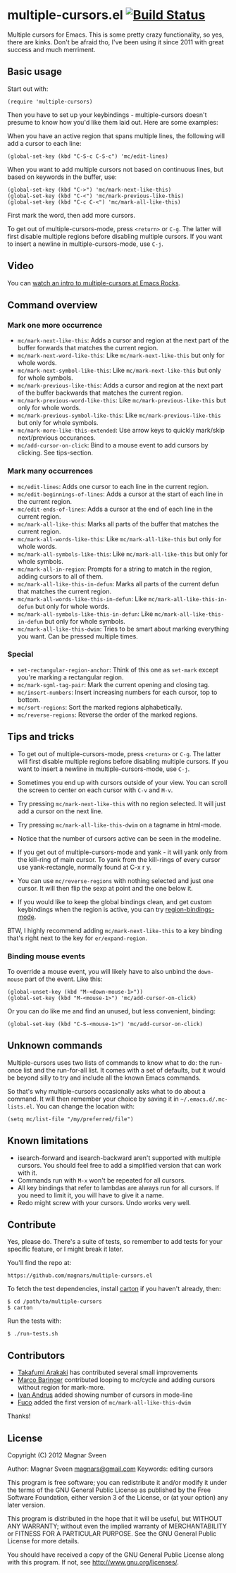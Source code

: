 # multiple-cursors.el [![Build Status](https://secure.travis-ci.org/magnars/multiple-cursors.el.png)](http://travis-ci.org/magnars/multiple-cursors.el)

Multiple cursors for Emacs. This is some pretty crazy functionality, so yes,
there are kinks. Don't be afraid tho, I've been using it since 2011 with
great success and much merriment.

## Basic usage

Start out with:

    (require 'multiple-cursors)

Then you have to set up your keybindings - multiple-cursors doesn't presume to
know how you'd like them laid out. Here are some examples:

When you have an active region that spans multiple lines, the following will
add a cursor to each line:

    (global-set-key (kbd "C-S-c C-S-c") 'mc/edit-lines)

When you want to add multiple cursors not based on continuous lines, but based on
keywords in the buffer, use:

    (global-set-key (kbd "C->") 'mc/mark-next-like-this)
    (global-set-key (kbd "C-<") 'mc/mark-previous-like-this)
    (global-set-key (kbd "C-c C-<") 'mc/mark-all-like-this)

First mark the word, then add more cursors.

To get out of multiple-cursors-mode, press `<return>` or `C-g`. The latter will
first disable multiple regions before disabling multiple cursors. If you want to
insert a newline in multiple-cursors-mode, use `C-j`.

## Video

You can [watch an intro to multiple-cursors at Emacs Rocks](http://emacsrocks.com/e13.html).

## Command overview

### Mark one more occurrence

 - `mc/mark-next-like-this`: Adds a cursor and region at the next part of the buffer forwards that matches the current region.
 - `mc/mark-next-word-like-this`: Like `mc/mark-next-like-this` but only for whole words.
 - `mc/mark-next-symbol-like-this`: Like `mc/mark-next-like-this` but only for whole symbols.
 - `mc/mark-previous-like-this`: Adds a cursor and region at the next part of the buffer backwards that matches the current region.
 - `mc/mark-previous-word-like-this`: Like `mc/mark-previous-like-this` but only for whole words.
 - `mc/mark-previous-symbol-like-this`: Like `mc/mark-previous-like-this` but only for whole symbols.
 - `mc/mark-more-like-this-extended`: Use arrow keys to quickly mark/skip next/previous occurances.
 - `mc/add-cursor-on-click`: Bind to a mouse event to add cursors by clicking. See tips-section.

### Mark many occurrences

 - `mc/edit-lines`: Adds one cursor to each line in the current region.
 - `mc/edit-beginnings-of-lines`: Adds a cursor at the start of each line in the current region.
 - `mc/edit-ends-of-lines`: Adds a cursor at the end of each line in the current region.
 - `mc/mark-all-like-this`: Marks all parts of the buffer that matches the current region.
 - `mc/mark-all-words-like-this`: Like `mc/mark-all-like-this` but only for whole words.
 - `mc/mark-all-symbols-like-this`: Like `mc/mark-all-like-this` but only for whole symbols.
 - `mc/mark-all-in-region`: Prompts for a string to match in the region, adding cursors to all of them.
 - `mc/mark-all-like-this-in-defun`: Marks all parts of the current defun that matches the current region.
 - `mc/mark-all-words-like-this-in-defun`: Like `mc/mark-all-like-this-in-defun` but only for whole words.
 - `mc/mark-all-symbols-like-this-in-defun`: Like `mc/mark-all-like-this-in-defun` but only for whole symbols.
 - `mc/mark-all-like-this-dwim`: Tries to be smart about marking everything you want. Can be pressed multiple times.

### Special

 - `set-rectangular-region-anchor`: Think of this one as `set-mark` except you're marking a rectangular region.
 - `mc/mark-sgml-tag-pair`: Mark the current opening and closing tag.
 - `mc/insert-numbers`: Insert increasing numbers for each cursor, top to bottom.
 - `mc/sort-regions`: Sort the marked regions alphabetically.
 - `mc/reverse-regions`: Reverse the order of the marked regions.

## Tips and tricks

- To get out of multiple-cursors-mode, press `<return>` or `C-g`. The latter will
  first disable multiple regions before disabling multiple cursors. If you want to
  insert a newline in multiple-cursors-mode, use `C-j`.

- Sometimes you end up with cursors outside of your view. You can
  scroll the screen to center on each cursor with `C-v` and `M-v`.

- Try pressing `mc/mark-next-like-this` with no region selected. It
  will just add a cursor on the next line.

- Try pressing `mc/mark-all-like-this-dwim` on a tagname in html-mode.

- Notice that the number of cursors active can be seen in the modeline.

- If you get out of multiple-cursors-mode and yank - it will yank only
  from the kill-ring of main cursor. To yank from the kill-rings of
  every cursor use yank-rectangle, normally found at C-x r y.

- You can use `mc/reverse-regions` with nothing selected and just one cursor.
  It will then flip the sexp at point and the one below it.

- If you would like to keep the global bindings clean, and get custom keybindings
  when the region is active, you can try [region-bindings-mode](https://github.com/fgallina/region-bindings-mode).

BTW, I highly recommend adding `mc/mark-next-like-this` to a key binding that's
right next to the key for `er/expand-region`.

### Binding mouse events

To override a mouse event, you will likely have to also unbind the
`down-mouse` part of the event. Like this:

    (global-unset-key (kbd "M-<down-mouse-1>"))
    (global-set-key (kbd "M-<mouse-1>") 'mc/add-cursor-on-click)

Or you can do like me and find an unused, but less convenient, binding:

    (global-set-key (kbd "C-S-<mouse-1>") 'mc/add-cursor-on-click)

## Unknown commands

Multiple-cursors uses two lists of commands to know what to do: the run-once list
and the run-for-all list. It comes with a set of defaults, but it would be beyond silly
to try and include all the known Emacs commands.

So that's why multiple-cursors occasionally asks what to do about a command. It will
then remember your choice by saving it in `~/.emacs.d/.mc-lists.el`. You can change
the location with:

    (setq mc/list-file "/my/preferred/file")


## Known limitations

* isearch-forward and isearch-backward aren't supported with multiple cursors.
  You should feel free to add a simplified version that can work with it.
* Commands run with `M-x` won't be repeated for all cursors.
* All key bindings that refer to lambdas are always run for all cursors. If you
  need to limit it, you will have to give it a name.
* Redo might screw with your cursors. Undo works very well.


## Contribute

Yes, please do. There's a suite of tests, so remember to add tests for your
specific feature, or I might break it later.

You'll find the repo at:

    https://github.com/magnars/multiple-cursors.el

To fetch the test dependencies, install
[carton](https://github.com/rejeep/carton) if you haven't already,
then:

    $ cd /path/to/multiple-cursors
    $ carton

Run the tests with:

    $ ./run-tests.sh

## Contributors

* [Takafumi Arakaki](https://github.com/tkf) has contributed several small improvements
* [Marco Baringer](https://github.com/segv) contributed looping to mc/cycle and adding cursors without region for mark-more.
* [Ivan Andrus](https://github.com/gvol) added showing number of cursors in mode-line
* [Fuco](https://github.com/Fuco1) added the first version of `mc/mark-all-like-this-dwim`

Thanks!

## License

Copyright (C) 2012 Magnar Sveen

Author: Magnar Sveen <magnars@gmail.com>
Keywords: editing cursors

This program is free software; you can redistribute it and/or modify
it under the terms of the GNU General Public License as published by
the Free Software Foundation, either version 3 of the License, or
(at your option) any later version.

This program is distributed in the hope that it will be useful,
but WITHOUT ANY WARRANTY; without even the implied warranty of
MERCHANTABILITY or FITNESS FOR A PARTICULAR PURPOSE.  See the
GNU General Public License for more details.

You should have received a copy of the GNU General Public License
along with this program.  If not, see <http://www.gnu.org/licenses/>.
